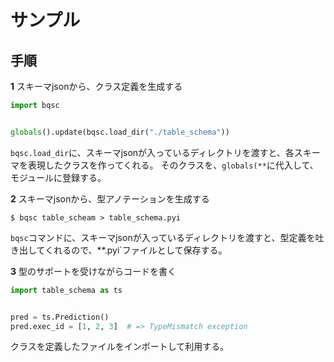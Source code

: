 # サンプル


## 手順


**1** スキーマjsonから、クラス定義を生成する


```python
import bqsc


globals().update(bqsc.load_dir("./table_schema"))
```


`bqsc.load_dir`に、スキーマjsonが入っているディレクトリを渡すと、各スキーマを表現したクラスを作ってくれる。
そのクラスを、`globals(**`に代入して、モジュールに登録する。


**2** スキーマjsonから、型アノテーションを生成する


```shell
$ bqsc table_scheam > table_schema.pyi
```


`bqsc`コマンドに、スキーマjsonが入っているディレクトリを渡すと、型定義を吐き出してくれるので、**.pyi`ファイルとして保存する。


**3** 型のサポートを受けながらコードを書く


```python
import table_schema as ts


pred = ts.Prediction()
pred.exec_id = [1, 2, 3]  # => TypeMismatch exception
```


クラスを定義したファイルをインポートして利用する。
